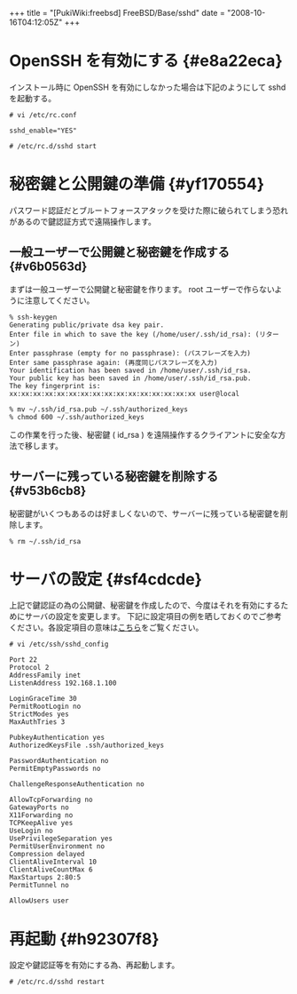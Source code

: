 +++
title = "[PukiWiki:freebsd] FreeBSD/Base/sshd"
date = "2008-10-16T04:12:05Z"
+++


# OpenSSH を有効にする  {#e8a22eca}
インストール時に OpenSSH を有効にしなかった場合は下記のようにして sshd を起動する。


```
# vi /etc/rc.conf

sshd_enable="YES"

# /etc/rc.d/sshd start

```

# 秘密鍵と公開鍵の準備  {#yf170554}
パスワード認証だとブルートフォースアタックを受けた際に破られてしまう恐れがあるので鍵認証方式で遠隔操作します。

## 一般ユーザーで公開鍵と秘密鍵を作成する  {#v6b0563d}
まずは一般ユーザーで公開鍵と秘密鍵を作ります。
root ユーザーで作らないように注意してください。


```
% ssh-keygen
Generating public/private dsa key pair.
Enter file in which to save the key (/home/user/.ssh/id_rsa): (リターン)
Enter passphrase (empty for no passphrase): (パスフレーズを入力)
Enter same passphrase again: (再度同じパスフレーズを入力)
Your identification has been saved in /home/user/.ssh/id_rsa.
Your public key has been saved in /home/user/.ssh/id_rsa.pub.
The key fingerprint is:
xx:xx:xx:xx:xx:xx:xx:xx:xx:xx:xx:xx:xx:xx:xx:xx user@local

% mv ~/.ssh/id_rsa.pub ~/.ssh/authorized_keys
% chmod 600 ~/.ssh/authorized_keys

```

この作業を行った後、秘密鍵 ( id_rsa ) を遠隔操作するクライアントに安全な方法で移します。

## サーバーに残っている秘密鍵を削除する  {#v53b6cb8}
秘密鍵がいくつもあるのは好ましくないので、サーバーに残っている秘密鍵を削除します。


```
% rm ~/.ssh/id_rsa

```

# サーバの設定  {#sf4cdcde}
上記で鍵認証の為の公開鍵、秘密鍵を作成したので、今度はそれを有効にするためにサーバの設定を変更します。
下記に設定項目の例を晒しておくのでご参考ください。各設定項目の意味は[こちら](http://www.unixuser.org/~euske/doc/openssh/jman/sshd_config.html "こちら")をご覧ください。


```
# vi /etc/ssh/sshd_config

Port 22
Protocol 2
AddressFamily inet
ListenAddress 192.168.1.100

LoginGraceTime 30
PermitRootLogin no
StrictModes yes
MaxAuthTries 3

PubkeyAuthentication yes
AuthorizedKeysFile .ssh/authorized_keys

PasswordAuthentication no
PermitEmptyPasswords no

ChallengeResponseAuthentication no

AllowTcpForwarding no
GatewayPorts no
X11Forwarding no
TCPKeepAlive yes
UseLogin no
UsePrivilegeSeparation yes
PermitUserEnvironment no
Compression delayed
ClientAliveInterval 10
ClientAliveCountMax 6
MaxStartups 2:80:5
PermitTunnel no

AllowUsers user

```

# 再起動  {#h92307f8}
設定や鍵認証等を有効にする為、再起動します。


```
# /etc/rc.d/sshd restart
```

